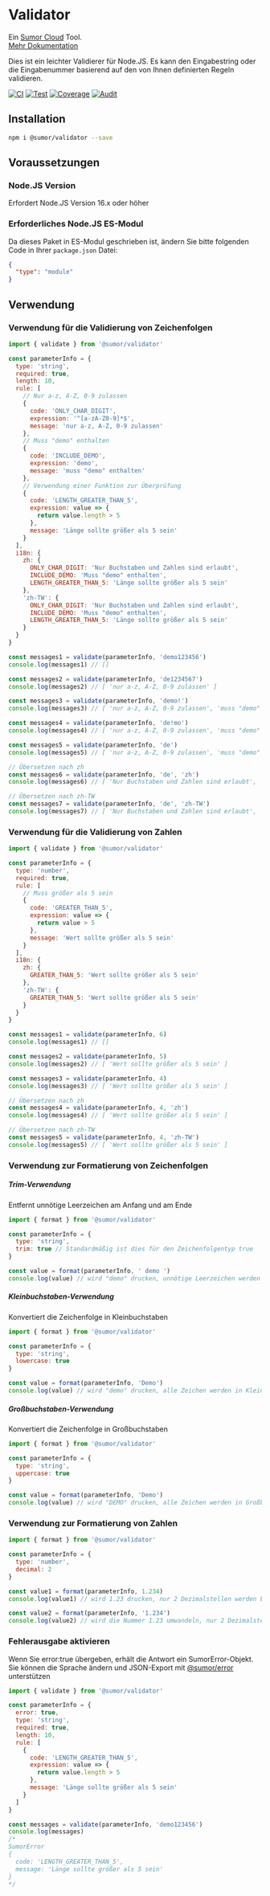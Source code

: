 # Validator

Ein [Sumor Cloud](https://sumor.cloud) Tool.  
[Mehr Dokumentation](https://sumor.cloud/validator)

Dies ist ein leichter Validierer für Node.JS.
Es kann den Eingabestring oder die Eingabenummer basierend auf den von Ihnen definierten Regeln validieren.

[![CI](https://github.com/sumor-cloud/validator/actions/workflows/ci.yml/badge.svg)](https://github.com/sumor-cloud/validator/actions/workflows/ci.yml)
[![Test](https://github.com/sumor-cloud/validator/actions/workflows/ut.yml/badge.svg)](https://github.com/sumor-cloud/validator/actions/workflows/ut.yml)
[![Coverage](https://github.com/sumor-cloud/validator/actions/workflows/coverage.yml/badge.svg)](https://github.com/sumor-cloud/validator/actions/workflows/coverage.yml)
[![Audit](https://github.com/sumor-cloud/validator/actions/workflows/audit.yml/badge.svg)](https://github.com/sumor-cloud/validator/actions/workflows/audit.yml)

## Installation

```bash
npm i @sumor/validator --save
```

## Voraussetzungen

### Node.JS Version

Erfordert Node.JS Version 16.x oder höher

### Erforderliches Node.JS ES-Modul

Da dieses Paket in ES-Modul geschrieben ist,
ändern Sie bitte folgenden Code in Ihrer `package.json` Datei:

```json
{
  "type": "module"
}
```

## Verwendung

### Verwendung für die Validierung von Zeichenfolgen

```js
import { validate } from '@sumor/validator'

const parameterInfo = {
  type: 'string',
  required: true,
  length: 10,
  rule: [
    // Nur a-z, A-Z, 0-9 zulassen
    {
      code: 'ONLY_CHAR_DIGIT',
      expression: '^[a-zA-Z0-9]*$',
      message: 'nur a-z, A-Z, 0-9 zulassen'
    },
    // Muss "demo" enthalten
    {
      code: 'INCLUDE_DEMO',
      expression: 'demo',
      message: 'muss "demo" enthalten'
    },
    // Verwendung einer Funktion zur Überprüfung
    {
      code: 'LENGTH_GREATER_THAN_5',
      expression: value => {
        return value.length > 5
      },
      message: 'Länge sollte größer als 5 sein'
    }
  ],
  i18n: {
    zh: {
      ONLY_CHAR_DIGIT: 'Nur Buchstaben und Zahlen sind erlaubt',
      INCLUDE_DEMO: 'Muss "demo" enthalten',
      LENGTH_GREATER_THAN_5: 'Länge sollte größer als 5 sein'
    },
    'zh-TW': {
      ONLY_CHAR_DIGIT: 'Nur Buchstaben und Zahlen sind erlaubt',
      INCLUDE_DEMO: 'Muss "demo" enthalten',
      LENGTH_GREATER_THAN_5: 'Länge sollte größer als 5 sein'
    }
  }
}

const messages1 = validate(parameterInfo, 'demo123456')
console.log(messages1) // []

const messages2 = validate(parameterInfo, 'de1234567')
console.log(messages2) // [ 'nur a-z, A-Z, 0-9 zulassen' ]

const messages3 = validate(parameterInfo, 'demo!')
console.log(messages3) // [ 'nur a-z, A-Z, 0-9 zulassen', 'muss "demo" enthalten' ]

const messages4 = validate(parameterInfo, 'de!mo')
console.log(messages4) // [ 'nur a-z, A-Z, 0-9 zulassen', 'muss "demo" enthalten' ]

const messages5 = validate(parameterInfo, 'de')
console.log(messages5) // [ 'nur a-z, A-Z, 0-9 zulassen', 'muss "demo" enthalten', 'Länge sollte größer als 5 sein' ]

// Übersetzen nach zh
const messages6 = validate(parameterInfo, 'de', 'zh')
console.log(messages6) // [ 'Nur Buchstaben und Zahlen sind erlaubt', 'Muss "demo" enthalten', 'Länge sollte größer als 5 sein' ]

// Übersetzen nach zh-TW
const messages7 = validate(parameterInfo, 'de', 'zh-TW')
console.log(messages7) // [ 'Nur Buchstaben und Zahlen sind erlaubt', 'Muss "demo" enthalten', 'Länge sollte größer als 5 sein' ]
```

### Verwendung für die Validierung von Zahlen

```js
import { validate } from '@sumor/validator'

const parameterInfo = {
  type: 'number',
  required: true,
  rule: [
    // Muss größer als 5 sein
    {
      code: 'GREATER_THAN_5',
      expression: value => {
        return value > 5
      },
      message: 'Wert sollte größer als 5 sein'
    }
  ],
  i18n: {
    zh: {
      GREATER_THAN_5: 'Wert sollte größer als 5 sein'
    },
    'zh-TW': {
      GREATER_THAN_5: 'Wert sollte größer als 5 sein'
    }
  }
}

const messages1 = validate(parameterInfo, 6)
console.log(messages1) // []

const messages2 = validate(parameterInfo, 5)
console.log(messages2) // [ 'Wert sollte größer als 5 sein' ]

const messages3 = validate(parameterInfo, 4)
console.log(messages3) // [ 'Wert sollte größer als 5 sein' ]

// Übersetzen nach zh
const messages4 = validate(parameterInfo, 4, 'zh')
console.log(messages4) // [ 'Wert sollte größer als 5 sein' ]

// Übersetzen nach zh-TW
const messages5 = validate(parameterInfo, 4, 'zh-TW')
console.log(messages5) // [ 'Wert sollte größer als 5 sein' ]
```

### Verwendung zur Formatierung von Zeichenfolgen

##### Trim-Verwendung

Entfernt unnötige Leerzeichen am Anfang und am Ende

```js
import { format } from '@sumor/validator'

const parameterInfo = {
  type: 'string',
  trim: true // Standardmäßig ist dies für den Zeichenfolgentyp true
}

const value = format(parameterInfo, ' demo ')
console.log(value) // wird "demo" drucken, unnötige Leerzeichen werden entfernt
```

##### Kleinbuchstaben-Verwendung

Konvertiert die Zeichenfolge in Kleinbuchstaben

```js
import { format } from '@sumor/validator'

const parameterInfo = {
  type: 'string',
  lowercase: true
}

const value = format(parameterInfo, 'Demo')
console.log(value) // wird "demo" drucken, alle Zeichen werden in Kleinbuchstaben konvertiert
```

##### Großbuchstaben-Verwendung

Konvertiert die Zeichenfolge in Großbuchstaben

```js
import { format } from '@sumor/validator'

const parameterInfo = {
  type: 'string',
  uppercase: true
}

const value = format(parameterInfo, 'Demo')
console.log(value) // wird "DEMO" drucken, alle Zeichen werden in Großbuchstaben konvertiert
```

### Verwendung zur Formatierung von Zahlen

```js
import { format } from '@sumor/validator'

const parameterInfo = {
  type: 'number',
  decimal: 2
}

const value1 = format(parameterInfo, 1.234)
console.log(value1) // wird 1.23 drucken, nur 2 Dezimalstellen werden beibehalten

const value2 = format(parameterInfo, '1.234')
console.log(value2) // wird die Nummer 1.23 umwandeln, nur 2 Dezimalstellen werden beibehalten
```

### Fehlerausgabe aktivieren

Wenn Sie error:true übergeben, erhält die Antwort ein SumorError-Objekt.
Sie können die Sprache ändern und JSON-Export mit [@sumor/error](https://www.npmjs.com/package/@sumor/error) unterstützen

```js
import { validate } from '@sumor/validator'

const parameterInfo = {
  error: true,
  type: 'string',
  required: true,
  length: 10,
  rule: [
    {
      code: 'LENGTH_GREATER_THAN_5',
      expression: value => {
        return value.length > 5
      },
      message: 'Länge sollte größer als 5 sein'
    }
  ]
}

const messages = validate(parameterInfo, 'demo123456')
console.log(messages)
/* 
SumorError
{
  code: 'LENGTH_GREATER_THAN_5',
  message: 'Länge sollte größer als 5 sein'
}
*/
```
